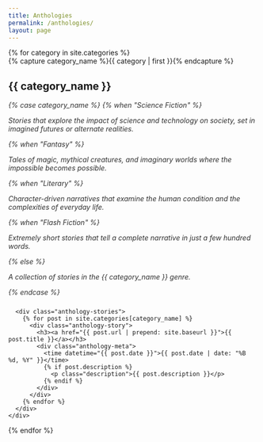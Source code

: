 ```yaml
---
title: Anthologies
permalink: /anthologies/
layout: page
---
```


<div class="anthologies">
  {% for category in site.categories %}
    <div class="anthology">
      {% capture category_name %}{{ category | first }}{% endcapture %}
      <h2 id="{{ category_name | slugify }}">{{ category_name }}</h2>
      <div class="anthology-description">
        {% case category_name %}
          {% when "Science Fiction" %}
            <p>Stories that explore the impact of science and technology on society, set in imagined futures or alternate realities.</p>
          {% when "Fantasy" %}
            <p>Tales of magic, mythical creatures, and imaginary worlds where the impossible becomes possible.</p>
          {% when "Literary" %}
            <p>Character-driven narratives that examine the human condition and the complexities of everyday life.</p>
          {% when "Flash Fiction" %}
            <p>Extremely short stories that tell a complete narrative in just a few hundred words.</p>
          {% else %}
            <p>A collection of stories in the {{ category_name }} genre.</p>
        {% endcase %}
      </div>
      
      <div class="anthology-stories">
        {% for post in site.categories[category_name] %}
          <div class="anthology-story">
            <h3><a href="{{ post.url | prepend: site.baseurl }}">{{ post.title }}</a></h3>
            <div class="anthology-meta">
              <time datetime="{{ post.date }}">{{ post.date | date: "%B %d, %Y" }}</time>
              {% if post.description %}
                <p class="description">{{ post.description }}</p>
              {% endif %}
            </div>
          </div>
        {% endfor %}
      </div>
    </div>
  {% endfor %}
</div>

<style>
  .anthology {
    margin-bottom: 3rem;
    padding-bottom: 2rem;
    border-bottom: 1px solid var(--border-color);
  }
  
  .anthology:last-child {
    border-bottom: none;
  }
  
  .anthology-description {
    margin-bottom: 1.5rem;
    font-style: italic;
    color: var(--text-color);
    opacity: 0.9;
  }
  
  .anthology-stories {
    display: grid;
    grid-template-columns: repeat(auto-fill, minmax(300px, 1fr));
    gap: 1.5rem;
  }
  
  .anthology-story {
    padding: 1.25rem;
    border: 1px solid var(--border-color);
    border-radius: 4px;
    transition: transform 0.2s ease, box-shadow 0.2s ease;
  }
  
  .anthology-story:hover {
    transform: translateY(-2px);
    box-shadow: 0 4px 12px rgba(0,0,0,0.08);
  }
  
  .anthology-story h3 {
    margin-top: 0;
    margin-bottom: 0.75rem;
    font-size: 1.25rem;
  }
  
  .anthology-meta {
    font-size: 0.9rem;
    color: var(--text-color);
    opacity: 0.8;
  }
  
  .anthology-meta .description {
    margin-top: 0.5rem;
    line-height: 1.4;
  }
  
  @media (max-width: 768px) {
    .anthology-stories {
      grid-template-columns: 1fr;
    }
  }
</style>
